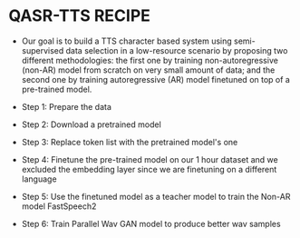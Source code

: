 # QASR-TTS RECIPE

- Our goal is to build a TTS character based system using semi-supervised data selection in a low-resource scenario by proposing two different methodologies:
the first one by training non-autoregressive (non-AR) model from scratch on very small amount of data; and the second one by training
autoregressive (AR) model finetuned on top of a pre-trained model.

- Step 1: Prepare the data 

- Step 2: Download a pretrained model 

- Step 3: Replace token list with the pretrained model's one

- Step 4: Finetune the pre-trained model on our 1 hour dataset and we excluded the embedding layer since we are finetuning on a different language

- Step 5: Use the finetuned model as a teacher model to train the Non-AR model FastSpeech2 

- Step 6: Train Parallel Wav GAN model to produce better wav samples 
